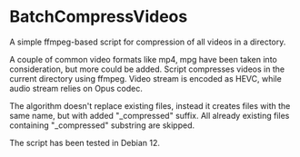 # BatchCompressVideos
A simple ffmpeg-based script for compression of all videos in a directory.

A couple of common video formats like mp4, mpg have been taken into consideration, but more could be added. Script compresses videos in the current directory using ffmpeg. 
Video stream is encoded as HEVC, while audio stream relies on Opus codec.

The algorithm doesn't replace existing files, instead it creates files with the same name, but with added "_compressed" suffix. All already existing files containing "_compressed" substring are skipped.

The script has been tested in Debian 12.
